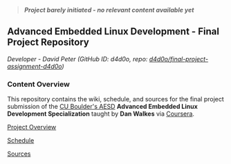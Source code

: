 > ***Project barely initiated - no relevant content available yet***
> 
## Advanced Embedded Linux Development - Final Project Repository

*Developer - David Peter (GitHub ID: d4d0o, repo: [d4d0o/final-project-assignment-d4d0o](https://github.com/d4d0o/final-project-assignment-d4d0o))*

### **Content Overview**

This repository contains the wiki, schedule, and sources for the final project submission of the [CU Boulder's AESD](https://github.com/cu-ecen-aeld) **Advanced Embedded Linux Development Specialization** taught by **Dan Walkes** via [Coursera](https://www.coursera.org/specializations/advanced-embedded-linux-development).

[Project Overview](https://github.com/d4d0o/final-project-assignment-d4d0o/wiki/Project-Overview)

[Schedule](https://github.com/users/d4d0o/projects/1/views/1?groupedBy%5BcolumnId%5D=54722961)

[Sources](https://github.com/d4d0o/final-project-assignment-d4d0o)
